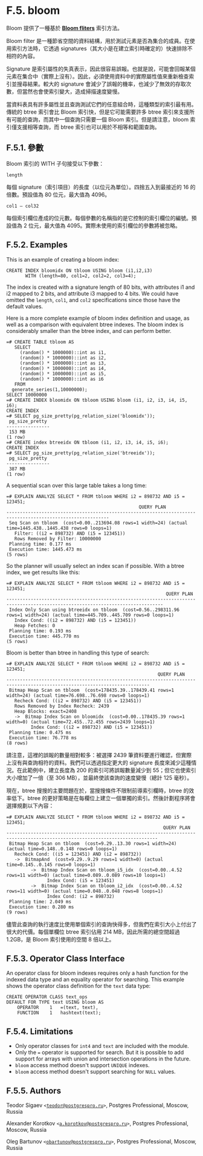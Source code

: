 # F.5. bloom

Bloom 提供了一種基於 [**Bloom fliters**](https://en.wikipedia.org/wiki/Bloom_filter) 索引方法。

Bloom filter 是一種節省空間的資料結構，用於測試元素是否為集合的成員。在使用索引方法時，它透過 signatures（其大小是在建立索引時確定的）快速排除不相符的內容。

Signature 是索引屬性的失真表示，因此很容易誤報。也就是說，可能會回報某個元素在集合中（實際上沒有）。因此，必須使用資料中的實際屬性值來重新檢查索引並搜尋結果。較大的 signature 會減少了誤報的機率，也減少了無效的存取次數，但當然也會使索引變大，造成掃描速度變慢。

當資料表具有許多屬性並且查詢測試它們的任意組合時，這種類型的索引最有用。傳統的 btree 索引會比 Bloom 索引快，但是它可能需要許多 btree 索引來支援所有可能的查詢，而其中一個查詢只需要一個 Bloom 索引。但是請注意，bloom 索引僅支援相等查詢，而 btree 索引也可以用於不相等和範圍查詢。

## F.5.1. 參數

Bloom 索引的 WITH 子句接受以下參數：

`length`

每個 signature（索引項目）的長度（以位元為單位）。四捨五入到最接近的 16 的倍數。預設值為 80 位元，最大值為 4096。

`col1 — col32`

每個索引欄位產成的位元數。每個參數的名稱指的是它控制的索引欄位的編號。預設值為 2 位元，最大值為 4095。實際未使用的索引欄位的參數將被忽略。

## F.5.2. Examples

This is an example of creating a bloom index:

```text
CREATE INDEX bloomidx ON tbloom USING bloom (i1,i2,i3)
       WITH (length=80, col1=2, col2=2, col3=4);
```

The index is created with a signature length of 80 bits, with attributes i1 and i2 mapped to 2 bits, and attribute i3 mapped to 4 bits. We could have omitted the `length`, `col1`, and `col2` specifications since those have the default values.

Here is a more complete example of bloom index definition and usage, as well as a comparison with equivalent btree indexes. The bloom index is considerably smaller than the btree index, and can perform better.

```text
=# CREATE TABLE tbloom AS
   SELECT
     (random() * 1000000)::int as i1,
     (random() * 1000000)::int as i2,
     (random() * 1000000)::int as i3,
     (random() * 1000000)::int as i4,
     (random() * 1000000)::int as i5,
     (random() * 1000000)::int as i6
   FROM
  generate_series(1,10000000);
SELECT 10000000
=# CREATE INDEX bloomidx ON tbloom USING bloom (i1, i2, i3, i4, i5, i6);
CREATE INDEX
=# SELECT pg_size_pretty(pg_relation_size('bloomidx'));
 pg_size_pretty
----------------
 153 MB
(1 row)
=# CREATE index btreeidx ON tbloom (i1, i2, i3, i4, i5, i6);
CREATE INDEX
=# SELECT pg_size_pretty(pg_relation_size('btreeidx'));
 pg_size_pretty
----------------
 387 MB
(1 row)
```

A sequential scan over this large table takes a long time:

```text
=# EXPLAIN ANALYZE SELECT * FROM tbloom WHERE i2 = 898732 AND i5 = 123451;
                                                 QUERY PLAN
-------------------------------------------------------------------​-----------------------------------------
 Seq Scan on tbloom  (cost=0.00..213694.08 rows=1 width=24) (actual time=1445.438..1445.438 rows=0 loops=1)
   Filter: ((i2 = 898732) AND (i5 = 123451))
   Rows Removed by Filter: 10000000
 Planning time: 0.177 ms
 Execution time: 1445.473 ms
(5 rows)
```

So the planner will usually select an index scan if possible. With a btree index, we get results like this:

```text
=# EXPLAIN ANALYZE SELECT * FROM tbloom WHERE i2 = 898732 AND i5 = 123451;
                                                           QUERY PLAN
-------------------------------------------------------------------​-------------------------------------------------------------
 Index Only Scan using btreeidx on tbloom  (cost=0.56..298311.96 rows=1 width=24) (actual time=445.709..445.709 rows=0 loops=1)
   Index Cond: ((i2 = 898732) AND (i5 = 123451))
   Heap Fetches: 0
 Planning time: 0.193 ms
 Execution time: 445.770 ms
(5 rows)
```

Bloom is better than btree in handling this type of search:

```text
=# EXPLAIN ANALYZE SELECT * FROM tbloom WHERE i2 = 898732 AND i5 = 123451;
                                                        QUERY PLAN
-------------------------------------------------------------------​--------------------------------------------------------
 Bitmap Heap Scan on tbloom  (cost=178435.39..178439.41 rows=1 width=24) (actual time=76.698..76.698 rows=0 loops=1)
   Recheck Cond: ((i2 = 898732) AND (i5 = 123451))
   Rows Removed by Index Recheck: 2439
   Heap Blocks: exact=2408
   ->  Bitmap Index Scan on bloomidx  (cost=0.00..178435.39 rows=1 width=0) (actual time=72.455..72.455 rows=2439 loops=1)
         Index Cond: ((i2 = 898732) AND (i5 = 123451))
 Planning time: 0.475 ms
 Execution time: 76.778 ms
(8 rows)
```

請注意，這裡的誤報的數量相對較多：被選擇 2439 筆資料要進行確認，但實際上沒有與查詢相符的資料。我們可以透過指定更大的 signature 長度來減少這種情況。在此範例中，建立長度為 200 的索引可將誤報數量減少到 55；但它也使索引大小增加了一倍（至 306 MB），並最終使該查詢的速度變慢（總計 125 毫秒）。

現在，btree 搜搜的主要問題在於，當搜搜條件不限制前導索引欄時，btree 的效率低下。btree 的更好策略是在每欄位上建立一個單獨的索引。然後計劃程序將會選擇規劃以下內容：

```text
=# EXPLAIN ANALYZE SELECT * FROM tbloom WHERE i2 = 898732 AND i5 = 123451;
                                                          QUERY PLAN
-------------------------------------------------------------------​-----------------------------------------------------------
 Bitmap Heap Scan on tbloom  (cost=9.29..13.30 rows=1 width=24) (actual time=0.148..0.148 rows=0 loops=1)
   Recheck Cond: ((i5 = 123451) AND (i2 = 898732))
   ->  BitmapAnd  (cost=9.29..9.29 rows=1 width=0) (actual time=0.145..0.145 rows=0 loops=1)
         ->  Bitmap Index Scan on tbloom_i5_idx  (cost=0.00..4.52 rows=11 width=0) (actual time=0.089..0.089 rows=10 loops=1)
               Index Cond: (i5 = 123451)
         ->  Bitmap Index Scan on tbloom_i2_idx  (cost=0.00..4.52 rows=11 width=0) (actual time=0.048..0.048 rows=8 loops=1)
               Index Cond: (i2 = 898732)
 Planning time: 2.049 ms
 Execution time: 0.280 ms
(9 rows)
```

儘管此查詢的執行速度比使用單個索引的查詢快得多，但我們在索引大小上付出了很大的代價。每個單欄位 btree 索引佔用 214 MB，因此所需的總空間超過 1.2GB，是 Bloom 索引使用的空間 8 倍以上。

## F.5.3. Operator Class Interface

An operator class for bloom indexes requires only a hash function for the indexed data type and an equality operator for searching. This example shows the operator class definition for the `text` data type:

```text
CREATE OPERATOR CLASS text_ops
DEFAULT FOR TYPE text USING bloom AS
    OPERATOR    1   =(text, text),
    FUNCTION    1   hashtext(text);
```

## F.5.4. Limitations

* Only operator classes for `int4` and `text` are included with the module.
* Only the `=` operator is supported for search. But it is possible to add support for arrays with union and intersection operations in the future.
* `bloom` access method doesn't support `UNIQUE` indexes.
* `bloom` access method doesn't support searching for `NULL` values.

## F.5.5. Authors

Teodor Sigaev `<`[`teodor@postgrespro.ru`](mailto:teodor@postgrespro.ru)`>`, Postgres Professional, Moscow, Russia

Alexander Korotkov `<`[`a.korotkov@postgrespro.ru`](mailto:a.korotkov@postgrespro.ru)`>`, Postgres Professional, Moscow, Russia

Oleg Bartunov `<`[`obartunov@postgrespro.ru`](mailto:obartunov@postgrespro.ru)`>`, Postgres Professional, Moscow, Russia

